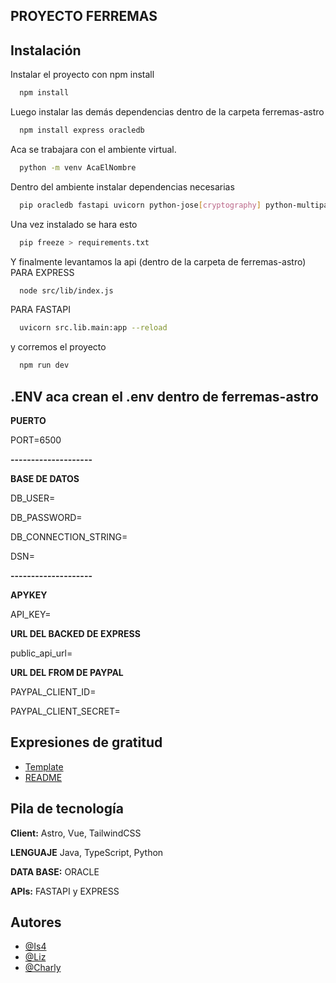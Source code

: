 ## PROYECTO FERREMAS
## Instalación

Instalar el proyecto con npm install

```bash
  npm install 
```
Luego instalar las demás dependencias dentro de la carpeta ferremas-astro
```bash
  npm install express oracledb
```
Aca se trabajara con el ambiente virtual.
```bash
  python -m venv AcaElNombre
```
Dentro del ambiente instalar dependencias necesarias
```bash
  pip oracledb fastapi uvicorn python-jose[cryptography] python-multipart passlib bcrypt
```
Una vez instalado se hara esto
```bash
  pip freeze > requirements.txt
```
Y finalmente levantamos la api (dentro de la carpeta de ferremas-astro)
PARA EXPRESS
```bash
  node src/lib/index.js
```
PARA FASTAPI
```bash
  uvicorn src.lib.main:app --reload
```
y corremos el proyecto
```bash
  npm run dev
```

## .ENV aca crean el .env dentro de ferremas-astro

**PUERTO**

PORT=6500

**--------------------**

**BASE DE DATOS**

DB_USER=

DB_PASSWORD=

DB_CONNECTION_STRING=

DSN=

**--------------------**

**APYKEY**

API_KEY=

**URL DEL BACKED DE EXPRESS**

public_api_url=

**URL DEL FROM DE PAYPAL**

PAYPAL_CLIENT_ID=

PAYPAL_CLIENT_SECRET=




## Expresiones de gratitud

 - [Template](https://astro.build/themes/details/screwfast/)
 - [README](https://readme.so/es)


## Pila de tecnología

**Client:** Astro, Vue, TailwindCSS

**LENGUAJE** Java, TypeScript, Python

**DATA BASE:** ORACLE

**APIs:** FASTAPI y EXPRESS


## Autores

- [@Is4](https://github.com/Yartcitoboy)
- [@Liz](https://github.com/alli-rubio)
- [@Charly](https://github.com/apeleoca)

